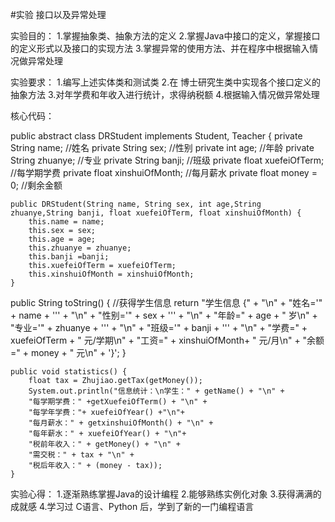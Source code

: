 #实验  接口以及异常处理


实验目的：
1.掌握抽象类、抽象方法的定义
2.掌握Java中接口的定义，掌握接口的定义形式以及接口的实现方法
3.掌握异常的使用方法、并在程序中根据输入情况做异常处理

实验要求：
1.编写上述实体类和测试类
2.在 博士研究生类中实现各个接口定义的抽象方法
3.对年学费和年收入进行统计，求得纳税额
4.根据输入情况做异常处理

核心代码：

public abstract class DRStudent implements Student, Teacher {
	private String name;                                              //姓名
	private String sex;                                              //性别
	private int age;                                                //年龄
	private String zhuanye;                                        //专业
	private String banji;                                         //班级
	private float xuefeiOfTerm;                                  //每学期学费
	private float xinshuiOfMonth;                               //每月薪水
	private float money = 0;                                   //剩余金额

	public DRStudent(String name, String sex, int age,String zhuanye,String banji, float xuefeiOfTerm, float xinshuiOfMonth) {
		this.name = name;
		this.sex = sex;
		this.age = age;
		this.zhuanye = zhuanye;
		this.banji =banji;
		this.xuefeiOfTerm = xuefeiOfTerm;
		this.xinshuiOfMonth = xinshuiOfMonth;
	}

  public String toString() {										//获得学生信息
      return "学生信息 {" + "\n" +
              "姓名='" + name + '\'' + "\n" +
              "性别='" + sex + '\'' + "\n" +
              "年龄=" + age + " 岁\n" +
              "专业='" + zhuanye + '\'' + "\n" +
              "班级='" + banji + '\'' + "\n" +
              "学费=" + xuefeiOfTerm + " 元/学期\n" +
              "工资=" + xinshuiOfMonth+ " 元/月\n" +
              "余额=" + money + " 元\n" +
              '}';
  }
	
	public void statistics() {
		float tax = Zhujiao.getTax(getMoney());
		System.out.println("信息统计：\n学生：" + getName() + "\n" + 
		"每学期学费：" +getXuefeiOfTerm() + "\n" + 
		"每学年学费："+ xuefeiOfYear() +"\n"+
		"每月薪水：" + getxinshuiOfMonth() + "\n" + 
		"每年薪水：" + xuefeiOfYear() + "\n"+ 
		"税前年收入：" + getMoney() + "\n" + 
		"需交税：" + tax + "\n" +
		"税后年收入：" + (money - tax));
	}



实验心得：
1.逐渐熟练掌握Java的设计编程
2.能够熟练实例化对象
3.获得满满的成就感
4.学习过 C语言、Python 后，学到了新的一门编程语言
